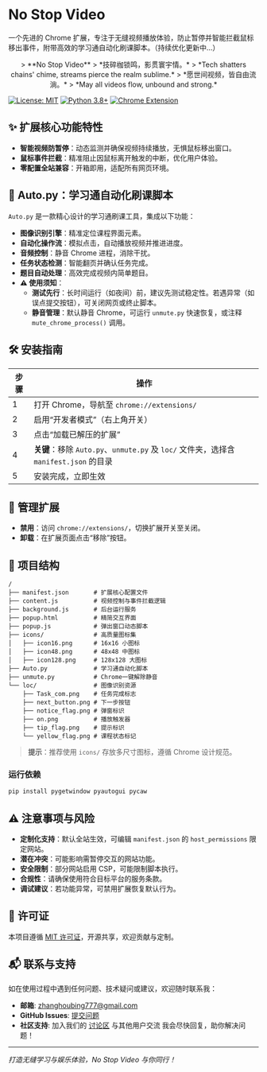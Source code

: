 # No Stop Video

一个先进的 Chrome 扩展，专注于无缝视频播放体验，防止暂停并智能拦截鼠标移出事件，附带高效的学习通自动化刷课脚本。（持续优化更新中...）

<p align="center">
> **No Stop Video**  
> *技碎枷锁鸣，影贯寰宇情。*  
> *Tech shatters chains' chime, streams pierce the realm sublime.*  
> *愿世间视频，皆自由流淌。*  
> *May all videos flow, unbound and strong.*
</p>

[![License: MIT](https://img.shields.io/badge/License-MIT-blue.svg)](https://opensource.org/licenses/MIT) [![Python 3.8+](https://img.shields.io/badge/Python-3.8+-green.svg)](https://www.python.org) [![Chrome Extension](https://img.shields.io/badge/Chrome-Extension-yellow.svg)](https://www.google.com/chrome)

## ✨ 扩展核心功能特性
- **智能视频防暂停**：动态监测并确保视频持续播放，无惧鼠标移出窗口。
- **鼠标事件拦截**：精准阻止因鼠标离开触发的中断，优化用户体验。
- **零配置全站兼容**：开箱即用，适配所有网页环境。

## 🚀 Auto.py：学习通自动化刷课脚本
`Auto.py` 是一款精心设计的学习通刷课工具，集成以下功能：
- **图像识别引擎**：精准定位课程界面元素。
- **自动化操作流**：模拟点击，自动播放视频并推进进度。
- **音频控制**：静音 Chrome 进程，消除干扰。
- **任务状态检测**：智能翻页并确认任务完成。
- **题目自动处理**：高效完成视频内简单题目。
- **⚠️ 使用须知**：
  - **测试先行**：长时间运行（如夜间）前，建议先测试稳定性。若遇异常（如误点提交按钮），可关闭网页或终止脚本。
  - **静音管理**：默认静音 Chrome，可运行 `unmute.py` 快速恢复，或注释 `mute_chrome_process()` 调用。

## 🛠️ 安装指南
| 步骤 | 操作 |
|------|------|
| 1    | 打开 Chrome，导航至 `chrome://extensions/` |
| 2    | 启用“开发者模式”（右上角开关） |
| 3    | 点击“加载已解压的扩展” |
| 4    | **关键**：移除 `Auto.py`、`unmute.py` 及 `loc/` 文件夹，选择含 `manifest.json` 的目录 |
| 5    | 安装完成，立即生效 |

## 🔧 管理扩展
- **禁用**：访问 `chrome://extensions/`，切换扩展开关至关闭。
- **卸载**：在扩展页面点击“移除”按钮。

## 📂 项目结构
```
/
├── manifest.json       # 扩展核心配置文件
├── content.js          # 视频控制与事件拦截逻辑
├── background.js       # 后台运行服务
├── popup.html          # 精简交互界面
├── popup.js            # 弹出窗口动态脚本
├── icons/              # 高质量图标集
│   ├── icon16.png      # 16x16 小图标
│   ├── icon48.png      # 48x48 中图标
│   ├── icon128.png     # 128x128 大图标
├── Auto.py             # 学习通自动化脚本
├── unmute.py           # Chrome一键解除静音
└── loc/                # 图像识别资源
    ├── Task_com.png    # 任务完成标志
    ├── next_button.png # 下一步按钮
    ├── notice_flag.png # 弹窗标识
    ├── on.png          # 播放触发器
    ├── tip_flag.png    # 提示标识
    └── yellow_flag.png # 课程状态标记
```
> **提示**：推荐使用 `icons/` 存放多尺寸图标，遵循 Chrome 设计规范。

### 运行依赖
```bash
pip install pygetwindow pyautogui pycaw
```

## ⚠️ 注意事项与风险
- **定制化支持**：默认全站生效，可编辑 `manifest.json` 的 `host_permissions` 限定网站。
- **潜在冲突**：可能影响需暂停交互的网站功能。
- **安全限制**：部分网站启用 CSP，可能限制脚本执行。
- **合规性**：请确保使用符合目标平台的服务条款。
- **调试建议**：若功能异常，可禁用扩展恢复默认行为。

## 📜 许可证
本项目遵循 [MIT 许可证](https://opensource.org/licenses/MIT)，开源共享，欢迎贡献与定制。

## 📬 联系与支持
如在使用过程中遇到任何问题、技术疑问或建议，欢迎随时联系我：
- **邮箱**: [zhanghoubing777@gmail.com](mailto:your.email@example.com)
- **GitHub Issues**: [提交问题](https://github.com/BlairCode/NoStopVideo/issues)
- **社区支持**: 加入我们的 [讨论区](https://github.com/BlairCode/NoStopVideo/discussions) 与其他用户交流
我会尽快回复，助你解决问题！

---
_打造无缝学习与娱乐体验，No Stop Video 与你同行！_
